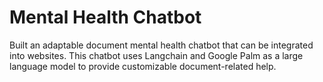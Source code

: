 # Mental Health Chatbot

Built an adaptable document mental health chatbot that can be integrated into websites. This chatbot uses Langchain and Google Palm as a large language model to provide customizable document-related help.
